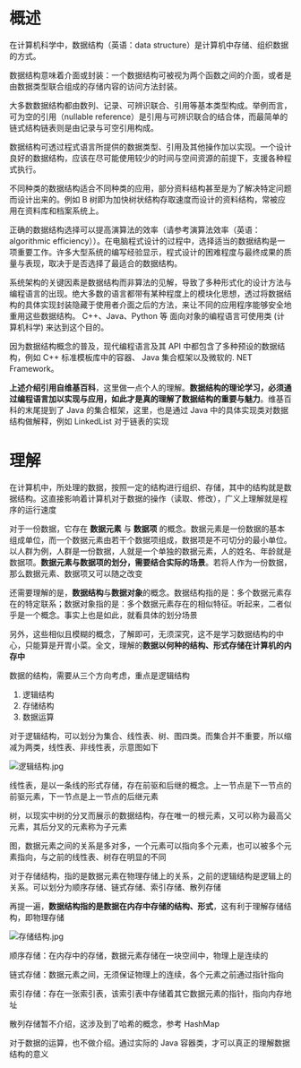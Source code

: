 # 概述

在计算机科学中，数据结构（英语：data structure）是计算机中存储、组织数据的方式。

数据结构意味着介面或封装：一个数据结构可被视为两个函数之间的介面，或者是由数据类型联合组成的存储内容的访问方法封装。

大多数数据结构都由数列、记录、可辨识联合、引用等基本类型构成。举例而言，可为空的引用（nullable reference）是引用与可辨识联合的结合体，而最简单的链式结构链表则是由记录与可空引用构成。

数据结构可透过程式语言所提供的数据类型、引用及其他操作加以实现。一个设计良好的数据结构，应该在尽可能使用较少的时间与空间资源的前提下，支援各种程式执行。

不同种类的数据结构适合不同种类的应用，部分资料结构甚至是为了解决特定问题而设计出来的。例如 B 树即为加快树状结构存取速度而设计的资料结构，常被应用在资料库和档案系统上。

正确的数据结构选择可以提高演算法的效率（请参考演算法效率（英语：algorithmic efficiency））。在电脑程式设计的过程中，选择适当的数据结构是一项重要工作。许多大型系统的编写经验显示，程式设计的困难程度与最终成果的质量与表现，取决于是否选择了最适合的数据结构。

系统架构的关键因素是数据结构而非算法的见解，导致了多种形式化的设计方法与编程语言的出现。绝大多数的语言都带有某种程度上的模块化思想，透过将数据结构的具体实现封装隐藏于使用者介面之后的方法，来让不同的应用程序能够安全地重用这些数据结构。 C++、Java、Python 等 面向对象的编程语言可使用类 (计算机科学) 来达到这个目的。

因为数据结构概念的普及，现代编程语言及其 API 中都包含了多种预设的数据结构，例如 C++ 标准模板库中的容器、 Java 集合框架以及微软的. NET Framework。

**上述介绍引用自维基百科**，这里做一点个人的理解。**数据结构的理论学习，必须通过编程语言加以实现与应用，如此才是真的理解了数据结构的重要与魅力**。维基百科的末尾提到了 Java 的集合框架，这里，也是通过 Java 中的具体实现类对数据结构做解释，例如 LinkedList 对于链表的实现

# 理解

在计算机中，所处理的数据，按照一定的结构进行组织、存储，其中的结构就是数据结构。这直接影响着计算机对于数据的操作（读取、修改），广义上理解就是程序的运行速度

对于一份数据，它存在 **数据元素** 与 **数据项** 的概念。数据元素是一份数据的基本组成单位，而一个数据元素由若干个数据项组成，数据项是不可切分的最小单位。以人群为例，人群是一份数据，人就是一个单独的数据元素，人的姓名、年龄就是数据项。**数据元素与数据项的划分，需要结合实际的场景**。若将人作为一份数据，那么数据元素、数据项又可以随之改变

还需要理解的是，**数据结构**与**数据对象**的概念。数据结构指的是：多个数据元素存在的特定联系；数据对象指的是：多个数据元素存在的相似特征。听起来，二者似乎是一个概念。事实上也是如此，就看具体的划分场景

另外，这些相似且模糊的概念，了解即可，无须深究，这不是学习数据结构的中心，只能算是开胃小菜。全文，理解的**数据以何种的结构、形式存储在计算机的内存中**

数据的结构，需要从三个方向考虑，重点是逻辑结构

1. 逻辑结构
2. 存储结构
3. 数据运算

对于逻辑结构，可以划分为集合、线性表、树、图四类。而集合并不重要，所以缩减为两类，线性表、非线性表，示意图如下

![逻辑结构.jpg](https://p9-juejin.byteimg.com/tos-cn-i-k3u1fbpfcp/948d758854e741a7957dbebabc939504~tplv-k3u1fbpfcp-watermark.image)

线性表，是以一条线的形式存储，存在前驱和后继的概念。上一节点是下一节点的前驱元素，下一节点是上一节点的后继元素

树，以现实中树的分叉而展示的数据结构，存在唯一的根元素，又可以称为最高父元素，其后分叉的元素称为子元素

图，数据元素之间的关系是多对多，一个元素可以指向多个元素，也可以被多个元素指向，与之前的线性表、树存在明显的不同

对于存储结构，指的是数据元素在物理存储上的关系，之前的逻辑结构是逻辑上的关系。可以划分为顺序存储、链式存储、索引存储、散列存储

再提一遍，**数据结构指的是数据在内存中存储的结构、形式**，这有利于理解存储结构，即物理存储


![存储结构.jpg](https://p1-juejin.byteimg.com/tos-cn-i-k3u1fbpfcp/f9c1cd63e71f4950ad8d5cc44bf36bd4~tplv-k3u1fbpfcp-watermark.image)

顺序存储：在内存中的存储，数据元素存储在一块空间中，物理上是连续的

链式存储：数据元素之间，无须保证物理上的连续，各个元素之前通过指针指向

索引存储：存在一张索引表，该索引表中存储着其它数据元素的指针，指向内存地址

散列存储暂不介绍，这涉及到了哈希的概念，参考 HashMap

对于数据的运算，也不做介绍。通过实际的 Java 容器类，才可以真正的理解数据结构的意义









